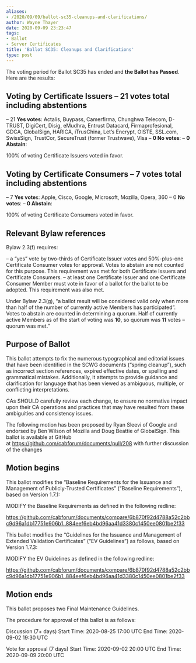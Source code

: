 ```yaml
---
aliases:
- /2020/09/09/ballot-sc35-cleanups-and-clarifications/
author: Wayne Thayer
date: 2020-09-09 23:23:47
tags:
- Ballot
- Server Certificates
title: 'Ballot SC35: Cleanups and Clarifications'
type: post
---
```


The voting period for Ballot SC35 has ended and **the Ballot has Passed**. Here are the results:

## Voting by Certificate Issuers – 21 votes total including abstentions

– 21 **Yes votes**: Actalis, Buypass, Camerfirma, Chunghwa Telecom, D-TRUST, DigiCert, Disig, eMudhra, Entrust Datacard, Firmaprofesional, GDCA, GlobalSign, HARICA, iTrusChina, Let’s Encrypt, OISTE, SSL.com, SwissSign, TrustCor, SecureTrust (former Trustwave), Visa
– **0 No votes**:
– **0 Abstain**:

100% of voting Certificate Issuers voted in favor.

## Voting by Certificate Consumers – 7 votes total including abstentions

– 7 **Yes vote**s: Apple, Cisco, Google, Microsoft, Mozilla, Opera, 360
– 0 **No votes**:
– **0 Abstain**:

100% of voting Certificate Consumers voted in favor.

## Relevant Bylaw references

Bylaw 2.3(f) requires:

– a “yes” vote by two-thirds of Certificate Issuer votes and 50%-plus-one Certificate Consumer votes for approval. Votes to abstain are not counted for this purpose. This requirement was met for both Certificate Issuers and Certificate Consumers.
– at least one Certificate Issuer and one Certificate Consumer Member must vote in favor of a ballot for the ballot to be adopted. This requirement was also met.

Under Bylaw 2.3(g), “a ballot result will be considered valid only when more than half of the number of currently active Members has participated”. Votes to abstain are counted in determining a quorum. Half of currently active Members as of the start of voting was **10**, so quorum was **11** votes – quorum was met.”

## Purpose of Ballot

This ballot attempts to fix the numerous typographical and editorial issues that have been identified in the SCWG documents (“spring cleanup”), such as incorrect section references, expired effective dates, or spelling and grammatical mistakes. Additionally, it attempts to provide guidance and clarification for language that has been viewed as ambiguous, multiple, or conflicting interpretations.

CAs SHOULD carefully review each change, to ensure no normative impact upon their CA operations and practices that may have resulted from these ambiguities and consistency issues.

The following motion has been proposed by Ryan Sleevi of Google and endorsed by Ben Wilson of Mozilla and Doug Beattie of GlobalSign.
This ballot is available at GitHub at <https://github.com/cabforum/documents/pull/208> with further discussion of the changes

## Motion begins

This ballot modifies the “Baseline Requirements for the Issuance and Management of Publicly-Trusted Certificates” (“Baseline Requirements”), based on Version 1.7.1:

MODIFY the Baseline Requirements as defined in the following redline:

https://github.com/cabforum/documents/compare/6b870f92d4788a52c2bbc9d96a1db17751e906b1..884eef6eb4bd96aa41d3380c1450ee0801be2f33

This ballot modifies the “Guidelines for the Issuance and Management of Extended Validation Certificates” (“EV Guidelines”) as follows, based on Version 1.7.3:

MODIFY the EV Guidelines as defined in the following redline:

https://github.com/cabforum/documents/compare/6b870f92d4788a52c2bbc9d96a1db17751e906b1..884eef6eb4bd96aa41d3380c1450ee0801be2f33

## Motion ends

This ballot proposes two Final Maintenance Guidelines.

The procedure for approval of this ballot is as follows:

Discussion (7+ days)
Start Time: 2020-08-25 17:00 UTC
End Time: 2020-09-02 19:30 UTC

Vote for approval (7 days)
Start Time: 2020-09-02 20:00 UTC
End Time: 2020-09-09 20:00 UTC